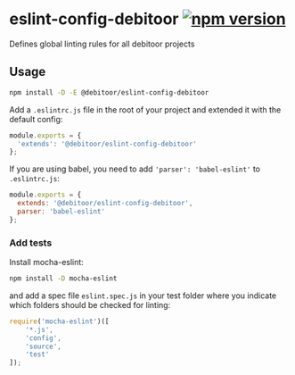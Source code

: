 # eslint-config-debitoor [![npm version](https://badge.fury.io/js/%40debitoor%2Feslint-config-debitoor.svg)](https://badge.fury.io/js/%40debitoor%2Feslint-config-debitoor)

Defines global linting rules for all debitoor projects

## Usage

``` bash
npm install -D -E @debitoor/eslint-config-debitoor
```

Add a ``.eslintrc.js`` file in the root of your project and extended it with the default config:

```js
module.exports = {
  'extends': '@debitoor/eslint-config-debitoor'
};
```

If you are using babel, you need to add `'parser': 'babel-eslint'` to `.eslintrc.js`:
```js
module.exports = {
  extends: '@debitoor/eslint-config-debitoor',
  parser: 'babel-eslint'
};
```

### Add tests

Install mocha-eslint:

``` bash
npm install -D mocha-eslint
```

and add a spec file `eslint.spec.js` in your test folder where you indicate which folders should be checked for linting:

```js
require('mocha-eslint')([
	'*.js',
	'config',
	'source',
	'test'
]);
```

